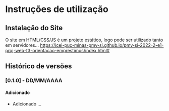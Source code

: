 # Instruções de utilização

## Instalação do Site

O site em HTML/CSS/JS é um projeto estático, logo pode ser utilizado tanto em servidores...
https://icei-puc-minas-pmv-si.github.io/pmv-si-2022-2-e1-proj-web-t3-orientacao-emprestimos/index.html#

## Histórico de versões

### [0.1.0] - DD/MM/AAAA
#### Adicionado
- Adicionado ...
